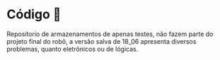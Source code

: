 # Código 🤖

Repositorio de armazenamentos de apenas testes, não fazem parte do projeto final do robô, a versão salva de 18_06 apresenta diversos problemas, quanto eletrônicos ou de lógicas.
